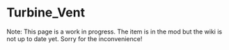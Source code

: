 # Turbine_Vent

Note: This page is a work in progress. The item is in the mod but the wiki is not up to date yet. Sorry for the inconvenience!